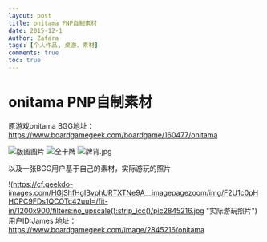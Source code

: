 ```yaml
---
layout: post
title: onitama PNP自制素材
date: 2015-12-1
Author: Zafara
tags: [个人作品, 桌游，素材]
comments: true
toc: true
---
```

# onitama PNP自制素材

原游戏onitama BGG地址：https://www.boardgamegeek.com/boardgame/160477/onitama

![版图图片](https://cf.geekdo-images.com/N0xG7SOPzkUkSC2DxfHVoQ__imagepagezoom/img/VaGLiy-t4zIWv5HCrvUzEn9rihw=/fit-in/1200x900/filters:no_upscale():strip_icc()/pic2821189.jpg "版图")
![全卡牌](https://cf.geekdo-images.com/KjapcQB5lYRcyv5w5kGQKw__original/img/ZUmho76jX4-0z-osKxvq9vky5ug=/0x0/filters:format(jpeg)/pic2821187.jpg "全卡牌")
![牌背.jpg](https://i.loli.net/2020/12/30/YeZ6x2VuganptCL.jpg)

以及一张BGG用户基于自己的素材，实际游玩的照片

!(https://cf.geekdo-images.com/HGjShfHgIBvphURTXTNe9A__imagepagezoom/img/F2U1c0pHHCPC9FDs1QCOTc42uuI=/fit-in/1200x900/filters:no_upscale():strip_icc()/pic2845216.jpg "实际游玩照片")
用户ID:James
地址：https://www.boardgamegeek.com/image/2845216/onitama
